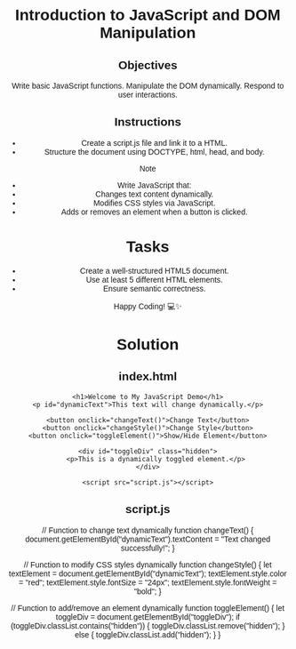 # Introduction to JavaScript and DOM Manipulation

## Objectives

Write basic JavaScript functions.
Manipulate the DOM dynamically.
Respond to user interactions.

## Instructions

- Create a script.js file and link it to a HTML.
- Structure the document using DOCTYPE, html, head, and body.

>[!NOTE]
>  - Write JavaScript that:
>  - Changes text content dynamically.
>  - Modifies CSS styles via JavaScript.
>  - Adds or removes an element when a button is clicked.


# Tasks
- Create a well-structured HTML5 document.
- Use at least 5 different HTML elements.
- Ensure semantic correctness.

Happy Coding! 💻✨

# Solution
## index.html

<!DOCTYPE html>
<html lang="en">
<head>
    <meta charset="UTF-8">
    <meta name="viewport" content="width=device-width, initial-scale=1.0">
    <title>JavaScript DOM Manipulation</title>
    <style>
        body {
            font-family: Arial, sans-serif;
            text-align: center;
            margin: 20px;
        }
        #dynamicText {
            font-size: 20px;
            color: blue;
            margin: 20px;
        }
        .hidden {
            display: none;
        }
    </style>
</head>
<body>

    <h1>Welcome to My JavaScript Demo</h1>
    <p id="dynamicText">This text will change dynamically.</p>

    <button onclick="changeText()">Change Text</button>
    <button onclick="changeStyle()">Change Style</button>
    <button onclick="toggleElement()">Show/Hide Element</button>

    <div id="toggleDiv" class="hidden">
        <p>This is a dynamically toggled element.</p>
    </div>

    <script src="script.js"></script>

</body>
</html>

## script.js

// Function to change text dynamically
function changeText() {
    document.getElementById("dynamicText").textContent = "Text changed successfully!";
}

// Function to modify CSS styles dynamically
function changeStyle() {
    let textElement = document.getElementById("dynamicText");
    textElement.style.color = "red";
    textElement.style.fontSize = "24px";
    textElement.style.fontWeight = "bold";
}

// Function to add/remove an element dynamically
function toggleElement() {
    let toggleDiv = document.getElementById("toggleDiv");
    if (toggleDiv.classList.contains("hidden")) {
        toggleDiv.classList.remove("hidden");
    } else {
        toggleDiv.classList.add("hidden");
    }
}
